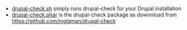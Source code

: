 * [drupal-check.sh](https://github.com/sdemi/drupal-docs/blob/master/assets/drupal-check.sh) simply runs drupal-check for your Drupal installation
* [drupal-check.phar](https://github.com/sdemi/drupal-docs/blob/master/assets/drupal-check.phar) is the drupal-check package as downnload from https://github.com/mglaman/drupal-check
